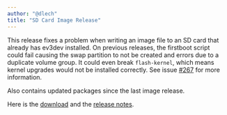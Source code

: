 ```yaml
---
author: "@dlech"
title: "SD Card Image Release"
---
```


This release fixes a problem when writing an image file to an SD card that already
has ev3dev installed. On previous releases, the firstboot script could fail causing
the swap partition to not be created and errors due to a duplicate volume group.
It could even break `flash-kernel`, which means kernel upgrades would not be installed
correctly. See issue [#267] for more information.

Also contains updated packages since the last image release.

Here is the [download] and the [release notes].

[#267]: https://github.com/ev3dev/ev3dev/issues/267
[download]: https://github.com/ev3dev/ev3dev/releases/tag/ev3dev-jessie-2015-03-31
[release notes]: https://github.com/ev3dev/ev3dev/blob/master/release-notes/ev3dev-jessie-2015-03-31.img-release-notes.md
